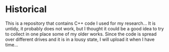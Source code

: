 # Historical

This is a repository that contains C++ code I used for my research... It is untidy, it probably does not work, but I thought it could be a good idea to try to collect in one place
some of my older works.
Since the code is spread over different drives and it is in a lousy state, I will upload it when I have time...
